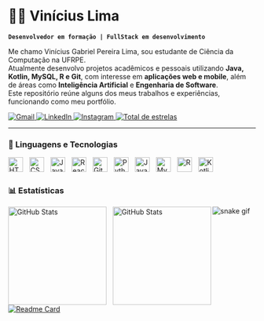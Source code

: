 # 👨‍💻 Vinícius Lima

**`Desenvolvedor em formação | FullStack em desenvolvimento`**

Me chamo Vinícius Gabriel Pereira Lima, sou estudante de Ciência da Computação na UFRPE.  
Atualmente desenvolvo projetos acadêmicos e pessoais utilizando **Java, Kotlin, MySQL, R e Git**, com interesse em **aplicações web e mobile**, além de áreas como **Inteligência Artificial** e **Engenharia de Software**.  
Este repositório reúne alguns dos meus trabalhos e experiências, funcionando como meu portfólio.

<p align="left">
    
   <a href="mailto:viniciusgabrielss10@gmail.com">
        <img 
            alt="Gmail" 
            title="Me envie um e-mail" 
            src="https://img.shields.io/badge/Gmail-D14836?style=for-the-badge&logo=gmail&logoColor=white"
        />
   </a>

   <a href="https://www.linkedin.com/in/vinicius-gp-lima">
        <img 
            alt="LinkedIn" 
            title="Conecte-se comigo no LinkedIn" 
            src="https://img.shields.io/badge/LinkedIn-0A66C2?style=for-the-badge&logo=linkedin&logoColor=white"
        />
    </a>

   <a href="https://www.instagram.com/vinicius.gabrielss?igsh=MXA0dWlxY3Flcm5jNQ==">
        <img 
            alt="Instagram" 
            title="Me siga no Instagram" 
            src="https://img.shields.io/badge/Instagram-E4405F?style=for-the-badge&logo=instagram&logoColor=white"
        />
    </a>
<a href="https://github.com/ViniGBPl?tab=repositories&sort=stargazers">
        <img 
            alt="Total de estrelas" 
            title="Total de estrelas GitHub" 
            src="https://custom-icon-badges.demolab.com/github/stars/ViniGBPl?color=55960c&style=for-the-badge&labelColor=488207&logo=star&label=estrelas"
        />
    </a>

    
</p>


---

### 🤖 Linguagens e Tecnologias

<img 
    align="left" 
    alt="HTML"
    title="HTML" 
    width="30px" 
    style="padding-right: 10px;" 
    src="https://cdn.jsdelivr.net/gh/devicons/devicon@latest/icons/html5/html5-original.svg" 
/>
<img 
    align="left" 
    alt="CSS" 
    title="CSS"
    width="30px" 
    style="padding-right: 10px;" 
    src="https://cdn.jsdelivr.net/gh/devicons/devicon@latest/icons/css3/css3-original.svg" 
/>
<img 
    align="left" 
    alt="JavaScript" 
    title="JavaScript"
    width="30px" 
    style="padding-right: 10px;" 
    src="https://cdn.jsdelivr.net/gh/devicons/devicon@latest/icons/javascript/javascript-original.svg" 
/>

<img 
    align="left" 
    alt="React"
    title="React" 
    width="30px" 
    style="padding-right: 10px;" 
    src="https://cdn.jsdelivr.net/gh/devicons/devicon@latest/icons/react/react-original.svg" 
/>


<img 
    align="left" 
    alt="Git" 
    title="Git"
    width="30px" 
    style="padding-right: 10px;" 
    src="https://cdn.jsdelivr.net/gh/devicons/devicon@latest/icons/git/git-original.svg" 
/>
<img 
    align="left" 
    alt="Python" 
    title="Python"
    width="30px" 
    style="padding-right: 10px;" 
    src="https://cdn.jsdelivr.net/gh/devicons/devicon@latest/icons/python/python-original.svg" 
/>

<img 
    align="left" 
    alt="Java" 
    title="Java"
    width="30px" 
    style="padding-right: 10px;" 
    src="https://cdn.jsdelivr.net/gh/devicons/devicon@latest/icons/java/java-original.svg" 
/>

<img 
    align="left" 
    alt="MySQL" 
    title="MySQL"
    width="30px" 
    style="padding-right: 10px;" 
    src="https://cdn.jsdelivr.net/gh/devicons/devicon@latest/icons/mysql/mysql-original.svg" 
/>

<!-- R -->
<img 
    align="left" 
    alt="R" 
    title="R"
    width="30px" 
    style="padding-right: 10px;" 
    src="https://cdn.jsdelivr.net/gh/devicons/devicon@latest/icons/r/r-original.svg" 
/>

<!-- Kotlin -->
<img 
    align="left" 
    alt="Kotlin" 
    title="Kotlin"
    width="30px" 
    style="padding-right: 10px;" 
    src="https://cdn.jsdelivr.net/gh/devicons/devicon@latest/icons/kotlin/kotlin-original.svg" 
/>

<br/>
<br/>

### 📊 Estatísticas

<p>
  <img 
    align="left" 
    alt="GitHub Stats" 
    height="200" 
    style="padding-right: 10px;" 
    src="https://github-readme-stats.vercel.app/api?username=ViniGBPl&show_icons=true&theme=tokyonight&include_all_commits=true&locale=pt-br" 
  />

<img 
      align="left" 
      alt="GitHub Stats" 
      height="200" 
      src="https://github-readme-stats.vercel.app/api/top-langs/?username=ViniGBPl&theme=tokyonight&layout=compact&custom_title=Tecnologias&langs_count=9" 
  />

</p>

![snake gif](https://github.com/ViniGBPl/ViniGBPl/blob/output/github-contribution-grid-snake.svg)

[![Readme Card](https://github-readme-stats.vercel.app/api/pin/?username=ViniGBPl&repo=ViniGBPl&theme=react)](https://github.com/ViniGBPl/ViniGBPl)

